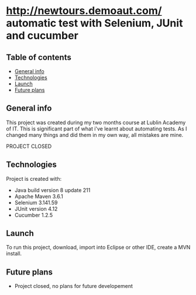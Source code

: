 # http://newtours.demoaut.com/ automatic test with Selenium, JUnit and cucumber
## Table of contents
* [General info](#general-info)
* [Technologies](#technologies)
* [Launch](#setup)
* [Future plans](#future-plans)

## General info
This project was created during my two months course at Lublin Academy of IT. This is significant part of what i've learnt about automating tests.
As I changed many things and did them in my own way, all mistakes are mine.

PROJECT CLOSED
	
## Technologies
Project is created with:
* Java build version 8 update 211
* Apache Maven 3.6.1
* Selenium 3.141.59
* JUnit version 4.12
* Cucumber 1.2.5

	
## Launch
To run this project, download, import into Eclipse or other IDE, create a MVN install.

## Future plans
* Project closed, no plans for future developement

